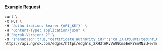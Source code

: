 <!-- Code generated for API Clients. DO NOT EDIT. -->

#### Example Request

```bash
curl \
-X PUT \
-H "Authorization: Bearer {API_KEY}" \
-H "Content-Type: application/json" \
-H "Ngrok-Version: 2" \
-d '{"enabled":true,"certificate_authority_ids":["ca_2XH3t80WiTteouhrI0YXgLs6QTA"]}' \
https://api.ngrok.com/edges/https/edghts_2XH3tARvVo9WCm5EePaYmMNiuHe/mutual_tls
```
